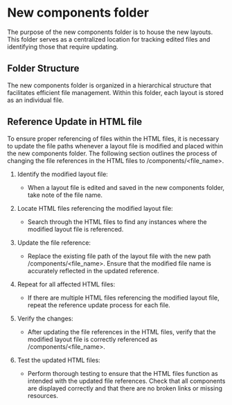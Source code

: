 # New components folder

The purpose of the new components folder is to house the new layouts.
This folder serves as a centralized location for tracking edited files
and identifying those that require updating.

## Folder Structure

The new components folder is organized in a hierarchical structure that
facilitates efficient file management. Within this folder, each layout
is stored as an individual file.

## Reference Update in HTML file

To ensure proper referencing of files within the HTML files, it is
necessary to update the file paths whenever a layout file is modified
and placed within the new components folder. The following section
outlines the process of changing the file references in the HTML files
to /components/<file_name>.

1. Identify the modified layout file:

   - When a layout file is edited and saved in the new components
     folder, take note of the file name.

2. Locate HTML files referencing the modified layout file:

   - Search through the HTML files to find any instances where the
     modified layout file is referenced.

3. Update the file reference:

   - Replace the existing file path of the layout file with the new
     path /components/<file_name>. Ensure that the modified file name
     is accurately reflected in the updated reference.

4. Repeat for all affected HTML files:

   - If there are multiple HTML files referencing the modified layout
     file, repeat the reference update process for each file.

5. Verify the changes:

   - After updating the file references in the HTML files, verify that
     the modified layout file is correctly referenced
     as /components/<file_name>.

6. Test the updated HTML files:

   - Perform thorough testing to ensure that the HTML files function as
     intended with the updated file references. Check that all components
     are displayed correctly and that there are no broken links or missing
     resources.
